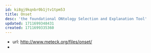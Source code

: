 ```yaml
---
id: ki8gj9kqnbr0b1jtv1tpm53
title: Onset
desc: 'the foundational ONtology Selection and Explanation Tool'
updated: 1711699348431
created: 1711699335360
---
```


- url: http://www.meteck.org/files/onset/
- 